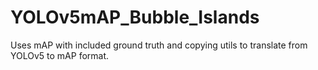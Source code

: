 # YOLOv5mAP_Bubble_Islands
Uses mAP with included ground truth and copying utils to translate from YOLOv5 to mAP format.
